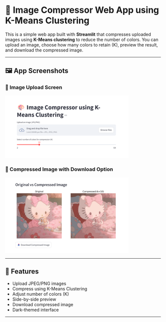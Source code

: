 # 🎨 Image Compressor Web App using K-Means Clustering

This is a simple web app built with **Streamlit** that compresses uploaded images using **K-Means clustering** to reduce the number of colors. You can upload an image, choose how many colors to retain (K), preview the result, and download the compressed image.


---

## 🖼️ App Screenshots

### 🔹 Image Upload Screen
<img src="assets/img2.png" width="400"/>

### 🔹 Compressed Image with Download Option
<img src="assets/img1.png" width="400"/>


---

## 🚀 Features

- Upload JPEG/PNG images
- Compress using K-Means Clustering
- Adjust number of colors (K)
- Side-by-side preview
- Download compressed image
- Dark-themed interface


---



